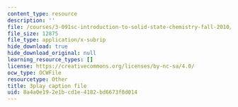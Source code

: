 ```yaml
---
content_type: resource
description: ''
file: /courses/3-091sc-introduction-to-solid-state-chemistry-fall-2010/8a4a0e192e1bcd1e4182bd6673f8d014_IKJJ1SiMbjg.srt
file_size: 12875
file_type: application/x-subrip
hide_download: true
hide_download_original: null
learning_resource_types: []
license: https://creativecommons.org/licenses/by-nc-sa/4.0/
ocw_type: OCWFile
resourcetype: Other
title: 3play caption file
uid: 8a4a0e19-2e1b-cd1e-4182-bd6673f8d014
---
```

